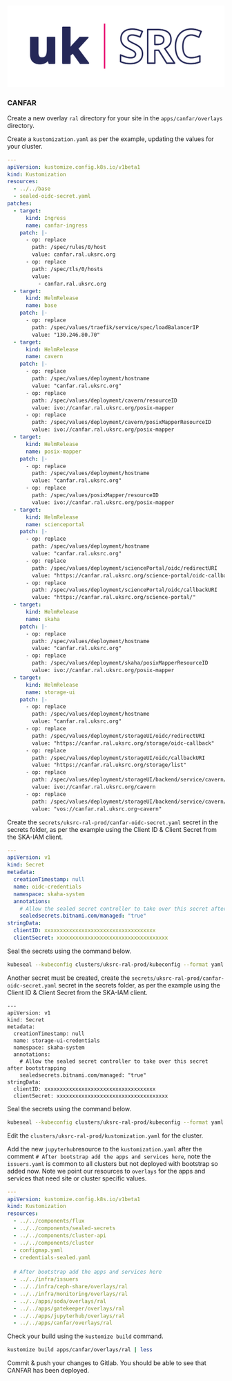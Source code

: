![Local Image](images/SKAO_ukSRC_logo_nostrapline_colour_rgb.png)
### CANFAR

Create a new overlay `ral` directory for your site in the `apps/canfar/overlays` directory.

Create a `kustomization.yaml` as per the example,  updating the values for your cluster.

```yaml
---
apiVersion: kustomize.config.k8s.io/v1beta1
kind: Kustomization
resources:
  - ../../base
  - sealed-oidc-secret.yaml
patches:
  - target:
      kind: Ingress
      name: canfar-ingress
    patch: |-
      - op: replace
        path: /spec/rules/0/host
        value: canfar.ral.uksrc.org
      - op: replace
        path: /spec/tls/0/hosts
        value:
          - canfar.ral.uksrc.org
  - target:
      kind: HelmRelease
      name: base
    patch: |-
      - op: replace
        path: /spec/values/traefik/service/spec/loadBalancerIP
        value: "130.246.80.70"
  - target:
      kind: HelmRelease
      name: cavern
    patch: |-
      - op: replace
        path: /spec/values/deployment/hostname    
        value: "canfar.ral.uksrc.org"
      - op: replace
        path: /spec/values/deployment/cavern/resourceID
        value: ivo://canfar.ral.uksrc.org/posix-mapper
      - op: replace
        path: /spec/values/deployment/cavern/posixMapperResourceID
        value: ivo://canfar.ral.uksrc.org/posix-mapper
  - target:
      kind: HelmRelease
      name: posix-mapper
    patch: |-
      - op: replace
        path: /spec/values/deployment/hostname
        value: "canfar.ral.uksrc.org"
      - op: replace
        path: /spec/values/posixMapper/resourceID
        value: ivo://canfar.ral.uksrc.org/posix-mapper
  - target:
      kind: HelmRelease
      name: scienceportal
    patch: |-
      - op: replace
        path: /spec/values/deployment/hostname
        value: "canfar.ral.uksrc.org"
      - op: replace
        path: /spec/values/deployment/sciencePortal/oidc/redirectURI
        value: "https://canfar.ral.uksrc.org/science-portal/oidc-callback"
      - op: replace
        path: /spec/values/deployment/sciencePortal/oidc/callbackURI
        value: "https://canfar.ral.uksrc.org/science-portal/"
  - target:
      kind: HelmRelease
      name: skaha
    patch: |-
      - op: replace
        path: /spec/values/deployment/hostname
        value: "canfar.ral.uksrc.org"
      - op: replace
        path: /spec/values/deployment/skaha/posixMapperResourceID
        value: ivo://canfar.ral.uksrc.org/posix-mapper
  - target:
      kind: HelmRelease
      name: storage-ui
    patch: |-
      - op: replace
        path: /spec/values/deployment/hostname
        value: "canfar.ral.uksrc.org"
      - op: replace
        path: /spec/values/deployment/storageUI/oidc/redirectURI
        value: "https://canfar.ral.uksrc.org/storage/oidc-callback"
      - op: replace
        path: /spec/values/deployment/storageUI/oidc/callbackURI
        value: "https://canfar.ral.uksrc.org/storage/list"
      - op: replace
        path: /spec/values/deployment/storageUI/backend/service/cavern/resourceID
        value: ivo://canfar.ral.uksrc.org/cavern
      - op: replace
        path: /spec/values/deployment/storageUI/backend/service/cavern/nodeURIPrefix
        value: "vos://canfar.ral.uksrc.org~cavern"
```

Create the `secrets/uksrc-ral-prod/canfar-oidc-secret.yaml` secret in the secrets folder, as per the example using the Client ID & Client Secret from the SKA-IAM client.

```yaml
---
apiVersion: v1
kind: Secret
metadata:
  creationTimestamp: null
  name: oidc-credentials
  namespace: skaha-system
  annotations:
    # Allow the sealed secret controller to take over this secret after bootstrapping
    sealedsecrets.bitnami.com/managed: "true"
stringData:
  clientID: xxxxxxxxxxxxxxxxxxxxxxxxxxxxxxxxxxxx
  clientSecret: xxxxxxxxxxxxxxxxxxxxxxxxxxxxxxxxxxxx
```

Seal the secrets using the command below.

```sh
kubeseal --kubeconfig clusters/uksrc-ral-prod/kubeconfig --format yaml --controller-name sealed-secrets --controller-namespace sealed-secrets-system --secret-file secrets/uksrc-ral-prod/canfar-oidc-secret.yaml --sealed-secret-file apps/canfar/overlays/ral-prod/sealed-oidc-secret.yaml
```

Another secret must be created, create the `secrets/uksrc-ral-prod/canfar-oidc-secret.yaml` secret in the secrets folder, as per the example using the Client ID & Client Secret from the SKA-IAM client.

```
---
apiVersion: v1
kind: Secret
metadata:
  creationTimestamp: null
  name: storage-ui-credentials
  namespace: skaha-system
  annotations:
    # Allow the sealed secret controller to take over this secret after bootstrapping
    sealedsecrets.bitnami.com/managed: "true" 
stringData:
  clientID: xxxxxxxxxxxxxxxxxxxxxxxxxxxxxxxxxxxx
  clientSecret: xxxxxxxxxxxxxxxxxxxxxxxxxxxxxxxxxxxx
```

Seal the secrets using the command below.

```sh
kubeseal --kubeconfig clusters/uksrc-ral-prod/kubeconfig --format yaml --controller-name sealed-secrets --controller-namespace sealed-secrets-system --secret-file secrets/uksrc-ral-prod/canfar-storage-ui-secret.yaml --sealed-secret-file apps/canfar/overlays/ral-prod/sealed-storage-ui-secret.yaml
```

Edit the `clusters/uksrc-ral-prod/kustomization.yaml` for the cluster.

Add the new `jupyterhub`resource to the `kustomization.yaml` after the comment `# After bootstrap add the apps and services here`, note the `issuers.yaml` is common to all clusters but not deployed with bootstrap so added now. Note we point our resources to `overlays` for the apps and services that need site or cluster specific values.

```yaml
---
apiVersion: kustomize.config.k8s.io/v1beta1
kind: Kustomization
resources:
  - ../../components/flux
  - ../../components/sealed-secrets
  - ../../components/cluster-api
  - ../../components/cluster
  - configmap.yaml
  - credentials-sealed.yaml

  # After bootstrap add the apps and services here
  - ../../infra/issuers
  - ../../infra/ceph-share/overlays/ral
  - ../../infra/monitoring/overlays/ral
  - ../../apps/soda/overlays/ral
  - ../../apps/gatekeeper/overlays/ral
  - ../../apps/jupyterhub/overlays/ral
  - ../../apps/canfar/overlays/ral
```


Check your build using the `kustomize build` command. 

```sh
kustomize build apps/canfar/overlays/ral | less
```

Commit & push your changes to Gitlab. You should be able to see that CANFAR has been deployed.